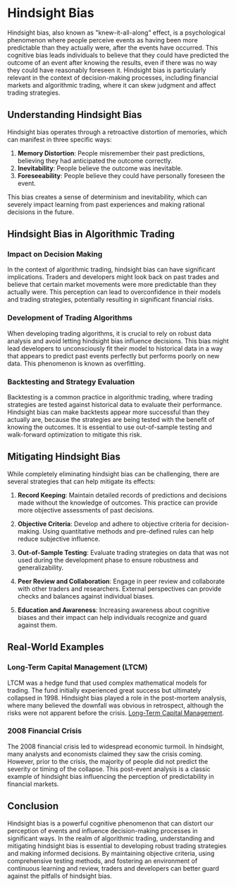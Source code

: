# Hindsight Bias

Hindsight bias, also known as "knew-it-all-along" effect, is a psychological phenomenon where people perceive events as having been more predictable than they actually were, after the events have occurred. This cognitive bias leads individuals to believe that they could have predicted the outcome of an event after knowing the results, even if there was no way they could have reasonably foreseen it. Hindsight bias is particularly relevant in the context of decision-making processes, including financial markets and algorithmic trading, where it can skew judgment and affect trading strategies.

## Understanding Hindsight Bias

Hindsight bias operates through a retroactive distortion of memories, which can manifest in three specific ways:

1. **Memory Distortion**: People misremember their past predictions, believing they had anticipated the outcome correctly.
2. **Inevitability**: People believe the outcome was inevitable.
3. **Foreseeability**: People believe they could have personally foreseen the event.

This bias creates a sense of determinism and inevitability, which can severely impact learning from past experiences and making rational decisions in the future.

## Hindsight Bias in Algorithmic Trading

### Impact on Decision Making

In the context of algorithmic trading, hindsight bias can have significant implications. Traders and developers might look back on past trades and believe that certain market movements were more predictable than they actually were. This perception can lead to overconfidence in their models and trading strategies, potentially resulting in significant financial risks.

### Development of Trading Algorithms

When developing trading algorithms, it is crucial to rely on robust data analysis and avoid letting hindsight bias influence decisions. This bias might lead developers to unconsciously fit their model to historical data in a way that appears to predict past events perfectly but performs poorly on new data. This phenomenon is known as overfitting.

### Backtesting and Strategy Evaluation

Backtesting is a common practice in algorithmic trading, where trading strategies are tested against historical data to evaluate their performance. Hindsight bias can make backtests appear more successful than they actually are, because the strategies are being tested with the benefit of knowing the outcomes. It is essential to use out-of-sample testing and walk-forward optimization to mitigate this risk.

## Mitigating Hindsight Bias

While completely eliminating hindsight bias can be challenging, there are several strategies that can help mitigate its effects:

1. **Record Keeping**: Maintain detailed records of predictions and decisions made without the knowledge of outcomes. This practice can provide more objective assessments of past decisions.
   
2. **Objective Criteria**: Develop and adhere to objective criteria for decision-making. Using quantitative methods and pre-defined rules can help reduce subjective influence.

3. **Out-of-Sample Testing**: Evaluate trading strategies on data that was not used during the development phase to ensure robustness and generalizability.

4. **Peer Review and Collaboration**: Engage in peer review and collaborate with other traders and researchers. External perspectives can provide checks and balances against individual biases.

5. **Education and Awareness**: Increasing awareness about cognitive biases and their impact can help individuals recognize and guard against them.

## Real-World Examples

### Long-Term Capital Management (LTCM)

LTCM was a hedge fund that used complex mathematical models for trading. The fund initially experienced great success but ultimately collapsed in 1998. Hindsight bias played a role in the post-mortem analysis, where many believed the downfall was obvious in retrospect, although the risks were not apparent before the crisis. [Long-Term Capital Management](https://www.investopedia.com/terms/l/ltcm.asp).

### 2008 Financial Crisis

The 2008 financial crisis led to widespread economic turmoil. In hindsight, many analysts and economists claimed they saw the crisis coming. However, prior to the crisis, the majority of people did not predict the severity or timing of the collapse. This post-event analysis is a classic example of hindsight bias influencing the perception of predictability in financial markets.

## Conclusion

Hindsight bias is a powerful cognitive phenomenon that can distort our perception of events and influence decision-making processes in significant ways. In the realm of algorithmic trading, understanding and mitigating hindsight bias is essential to developing robust trading strategies and making informed decisions. By maintaining objective criteria, using comprehensive testing methods, and fostering an environment of continuous learning and review, traders and developers can better guard against the pitfalls of hindsight bias.